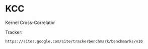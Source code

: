 # KCC
Kernel Cross-Correlator


Tracker:

    https://sites.google.com/site/trackerbenchmark/benchmarks/v10
